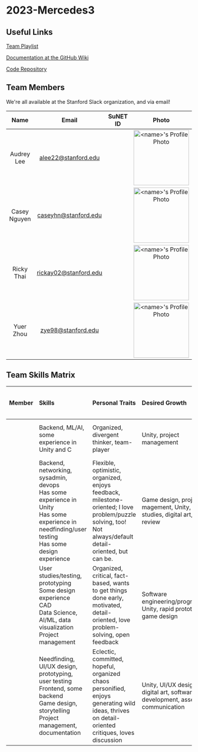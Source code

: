 # 2023-Mercedes3

##  Useful Links

[Team Playlist](<link here>)

[Documentation at the GitHub Wiki](<link here>)

[Code Repository](<link here>)

## Team Members

We're all available at the Stanford Slack organization, and via email!

|   **Name**    |       **Email**       | **SuNET ID** |                                            **Photo**                                            |
| :-----------: | :-------------------: | :----------: | :---------------------------------------------------------------------------------------------: |
|  Audrey Lee  | alee22@stanford.edu  | <alee22>  | <img src="img/profile/<name>.jpg" alt="<name>'s Profile Photo" width="150" height="150" /> |
| Casey Nguyen |  caseyhn@stanford.edu  |   <caseyhn>    |  <img src="img/profile/<name>.jpg" alt="<name>'s Profile Photo" width="150" height="150" />   |
|   Ricky Thai   | rickay02@stanford.edu |  <rickay02>    |   <img src="img/profile/<name>.jpg" alt="<name>'s Profile Photo" width="150" height="150" />   |
|  Yuer Zhou   | zye98@stanford.edu  |   <zye98>    |   <img src="img/profile/<name>.jpg" alt="<name>'s Profile Photo" width="150" height="150" />    |

## Team Skills Matrix

| **Member** | **Skills**                                                                                                                                                   | **Personal Traits**                                                                                                                                       | **Desired Growth**                                                              | **Weaknesses**                                                                             | **Personality Tests & Hats (for fun!)**         |
| :--------: | :----------------------------------------------------------------------------------------------------------------------------------------------------------- | :-------------------------------------------------------------------------------------------------------------------------------------------------------- | :------------------------------------------------------------------------------ | :----------------------------------------------------------------------------------------- | :---------------------------------------------- |
|   <Audrey Lee>   | Backend, ML/AI, some experience in Unity and C                                                                                                               | Organized, divergent thinker, team-player                                                                                                                 | Unity, project management                                                       | Lack of experience working in a software project                                           | ENTP                                            |
|  <Casey Nguyen>  | Backend, networking, sysadmin, devops <br> Has some experience in Unity <br> Has some experience in needfinding/user testing <br> Has some design experience | Flexible, optimistic, organized, enjoys feedback, milestone-oriented; I love problem/puzzle solving, too! Not always/default detail-oriented, but can be. | Game design, project magement, Unity, user studies, digital art, code review    | UI/UX design, ML/AI, I need things to be a bit organized, prone to over-engineering things | Yellow Hat, INTP, New York Cheesecake           |
|    <Ricky Thai>    | User studies/testing, prototyping <br> Some design experience <br> CAD <br> Data Science, AI/ML, data visualization <br> Project management                  | Organized, critical, fact-based, wants to get things done early, motivated, detail-oriented, love problem-solving, open feedback                          | Software engineering/programming, Unity, rapid prototyping, game design         | Programming, does not enjoy chaotic environments, UI/UX design                             | Blue Hat, ISTJ, Strawberry Cheesecake           |
|  <Yuer Zhou>    | Needfinding, UI/UX design, prototyping, user testing <br> Frontend, some backend <br> Game design, storytelling <br> Project management, documentation       | Eclectic, committed, hopeful, organized chaos personified, enjoys generating wild ideas, thrives on detail-oriented critiques, loves discussion           | Unity, UI/UX design, digital art, software development, assertive communication | Devops, "putting all the tech things together," ML/AI, digital art                         | Green/Black Hat, IN(T&#124;F)J, Oreo Cheesecake |

